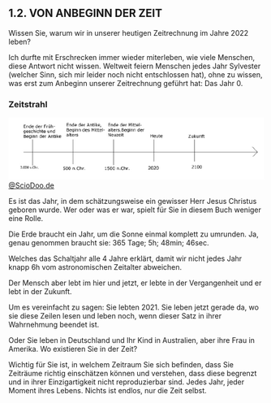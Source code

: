 ## 1.2. VON ANBEGINN DER ZEIT

Wissen Sie, warum wir in unserer heutigen Zeitrechnung im Jahre 2022 leben?

Ich durfte mit Erschrecken immer wieder miterleben, wie viele Menschen, diese Antwort nicht wissen. Weltweit feiern Menschen jedes Jahr Sylvester (welcher Sinn, sich mir leider noch nicht
entschlossen hat), ohne zu wissen, was erst zum Anbeginn unserer Zeitrechnung geführt hat: Das Jahr 0.


### Zeitstrahl
![Zeitstrahl](assets/zeitstrahl.png)
[@ScioDoo.de](https://sciodoo.de)

Es ist das Jahr, in dem schätzungsweise ein gewisser Herr Jesus Christus geboren wurde. Wer oder was er war, spielt für Sie in diesem Buch weniger eine Rolle. 

Die Erde braucht ein Jahr, um die Sonne einmal komplett zu umrunden. Ja, genau genommen braucht sie: 365 Tage; 5h; 48min; 46sec.

Welches das Schaltjahr alle 4 Jahre erklärt, damit wir
nicht jedes Jahr knapp 6h vom astronomischen
Zeitalter abweichen. 

Der Mensch aber lebt im hier und jetzt, er lebte in der Vergangenheit und er lebt in der Zukunft.

Um es vereinfacht zu sagen: Sie lebten 2021. Sie leben jetzt gerade da, wo sie diese Zeilen lesen und leben noch, wenn dieser Satz in ihrer Wahrnehmung beendet ist. 

Oder Sie leben in Deutschland und Ihr Kind in Australien, aber ihre Frau in Amerika. Wo existieren Sie in der Zeit?

Wichtig für Sie ist, in welchem Zeitraum Sie sich
befinden, dass Sie Zeiträume richtig einschätzen
können und verstehen, dass diese begrenzt und
in ihrer Einzigartigkeit nicht reproduzierbar sind. Jedes
Jahr, jeder Moment ihres Lebens. Nichts ist endlos, nur die Zeit selbst.
